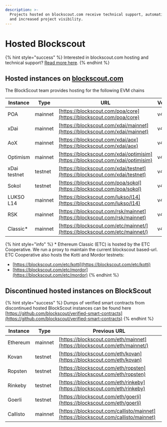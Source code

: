 ```yaml
---
description: >-
  Projects hosted on blockscout.com receive technical support, automatic updates
  and increased project visibility.
---
```


# Hosted Blockscout

{% hint style="success" %}
Interested in blockscout.com hosting and technical support? [Read more here](../../for-projects/premium-features/your-chain-on-blockscout.com.md).
{% endhint %}

## Hosted instances on [blockscout.com](http://blockscout.com)

The BlockScout team provides hosting for the following EVM chains

| Instance     | Type    | URL                                                                            | Version |
| ------------ | ------- | ------------------------------------------------------------------------------ | ------- |
| POA          | mainnet | [https://blockscout.com/poa/core](https://blockscout.com/poa/core)             | v4.1.2  |
| xDai         | mainnet | [https://blockscout.com/xdai/mainnet](https://blockscout.com/xdai/mainnet)     | v4.1.1  |
| AoX          | mainnet | [https://blockscout.com/xdai/aox](https://blockscout.com/xdai/aox)             | v4.1.1  |
| Optimism     | mainnet | [https://blockscout.com/xdai/optimisim](https://blockscout.com/xdai/optimisim) | v4.1.1  |
| xDai testnet | testnet | [https://blockscout.com/xdai/testnet](https://blockscout.com/xdai/testnet)     | v4.1.0  |
| Sokol        | testnet | [https://blockscout.com/poa/sokol](https://blockscout.com/poa/sokol)           | v4.1.2  |
| LUKSO L14    | mainnet | [https://blockscout.com/lukso/l14](https://blockscout.com/lukso/l14)           | v4.1.1  |
| RSK          | mainnet | [https://blockscout.com/rsk/mainnet](https://blockscout.com/rsk/mainnet)       | v4.1.1  |
| Classic\*    | mainnet | [https://blockscout.com/etc/mainnet/](https://blockscout.com/etc/mainnet/)     | v4.1.0  |

{% hint style="info" %}
\* Ethereum Classic (ETC) is hosted by the ETC Cooperative. We run a proxy to maintain the current blockscout based-url. ETC Cooperative also hosts the Kotti and Mordor testnets:

* [https://blockscout.com/etc/kotti](https://blockscout.com/etc/kotti)
* [https://blockscout.com/etc/mordor](https://blockscout.com/etc/mordor)
{% endhint %}

## Discontinued hosted instances on BlockScout

{% hint style="success" %}
Dumps of verified smart contracts from discontinued hosted BlockScout instances can be found here [https://github.com/blockscout/verified-smart-contracts](https://github.com/blockscout/verified-smart-contracts)
{% endhint %}

| Instance | Type    | Previous URL                                                                       |
| -------- | ------- | ---------------------------------------------------------------------------------- |
| Ethereum | mainnet | [https://blockscout.com/eth/mainnet](https://blockscout.com/eth/mainnet/)          |
| Kovan    | testnet | [https://blockscout.com/eth/kovan](https://blockscout.com/eth/kovan)               |
| Ropsten  | testnet | [https://blockscout.com/eth/ropsten](https://blockscout.com/eth/ropsten)           |
| Rinkeby  | testnet | [https://blockscout.com/eth/rinkeby](https://blockscout.com/eth/rinkeby)           |
| Goerli   | testnet | [https://blockscout.com/eth/goerli](https://blockscout.com/eth/goerli)             |
| Callisto | mainnet | [https://blockscout.com/callisto/mainnet](https://blockscout.com/callisto/mainnet) |
